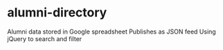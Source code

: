 alumni-directory
================
Alumni data stored in Google spreadsheet
Publishes as JSON feed
Using jQuery to search and filter
